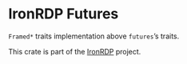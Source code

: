 # IronRDP Futures

`Framed*` traits implementation above `futures`’s traits.

This crate is part of the [IronRDP] project.

[IronRDP]: https://github.com/Devolutions/IronRDP
